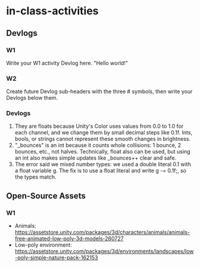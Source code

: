 # in-class-activities
## Devlogs
### W1
Write your W1 activity Devlog here.
"Hello world!"

### W2
Create future Devlog sub-headers with the three # symbols, then write your Devlogs below them.
### Devlogs
1. They are floats because Unity's Color uses values from 0.0 to 1.0 for each channel, and we change them by small decimal steps like 0.1f. Ints, bools, or strings cannot represent these smooth changes in brightness.
2. "_bounces" is an int because it counts whole collisions: 1 bounce, 2 bounces, etc., not halves. Technically, float also can be used, but using an int also makes simple updates like _bounces++ clear and safe.
3. The error said we mixed number types: we used a double literal 0.1 with a float variable g. The fix is to use a float literal and write g -= 0.1f;, so the types match.

## Open-Source Assets
### W1
- Animals: https://assetstore.unity.com/packages/3d/characters/animals/animals-free-animated-low-poly-3d-models-260727 
- Low-poly environment: https://assetstore.unity.com/packages/3d/environments/landscapes/low-poly-simple-nature-pack-162153 